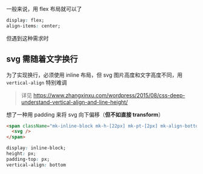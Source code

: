 一般来说，用 flex 布局就可以了

```css
display: flex;
align-items: center;
```

但遇到这种需求时

## svg 需随着文字换行

为了实现换行，必须使用 inline 布局，但 svg 图片高度和文字高度不同，用 `vertical-align` 特别难调

> 详见 https://www.zhangxinxu.com/wordpress/2015/08/css-deep-understand-vertical-align-and-line-height/

想了一种用 padding 来将 svg 向下偏移（**但不如直接 transform**）

```html
<span className="mk-inline-block mk-h-[22px] mk-pt-[2px] mk-align-bottom">
  <svg />
</span>
```

```css
display: inline-block;
height: px;
padding-top: px;
vertical-align: bottom
```
